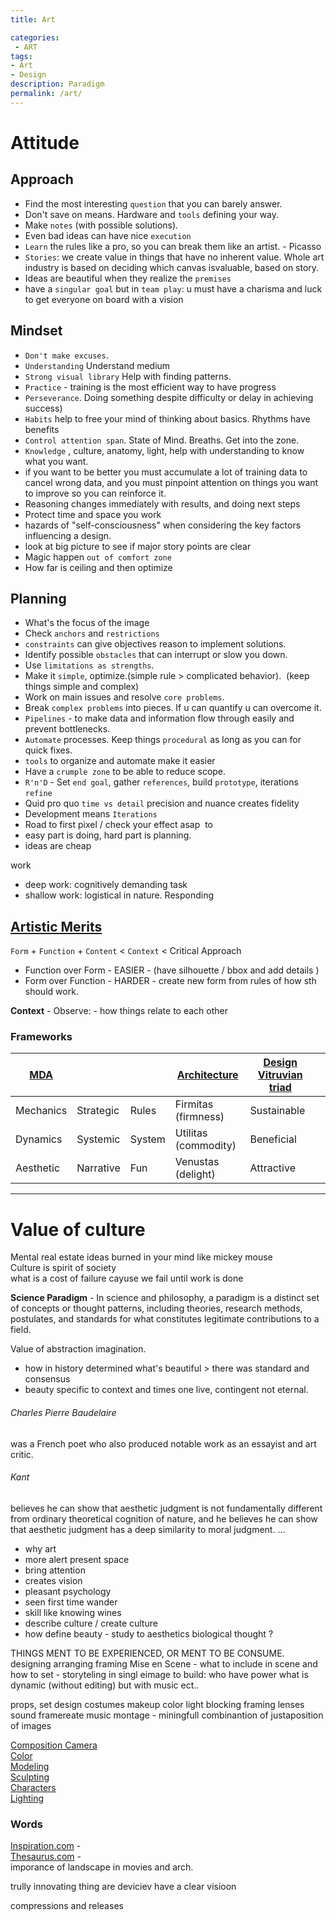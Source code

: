 ```yaml
---
title: Art

categories:
 - ART
tags:
- Art
- Design
description: Paradigm
permalink: /art/
---
```


# Attitude

## Approach

- Find the most interesting `question` that you can barely answer.
- Don't save on means. Hardware and `tools` defining your way.  
- Make `notes` (with possible solutions).
- Even bad ideas can have nice `execution`
- `Learn` the rules like a pro, so you can break them like an artist. -  Picasso
- `Stories`:  we create value in things that have no inherent value. Whole art industry is based on deciding which canvas isvaluable, based on story.
- Ideas are beautiful when they realize the `premises`
- have a `singular goal` but in `team play`: u must have a charisma and luck to get everyone on board with a vision

## Mindset

- `Don't make excuses`.  
- `Understanding` Understand medium
- `Strong visual library` Help with finding patterns.
- `Practice` - training is the most efficient way to have progress
- `Perseverance`. Doing something despite difficulty or delay in achieving success)
- `Habits` help to free your mind of thinking about basics. Rhythms have benefits
- `Control attention span`. State of Mind. Breaths. Get into the zone.
- `Knowledge` , culture, anatomy, light, help with understanding to know what you want.
- if you want to be better you must accumulate a lot of training data to cancel wrong data, and you must pinpoint attention on things you want to improve so you can reinforce it.
- Reasoning  changes immediately with results, and doing next steps
- Protect time and space  you work
- hazards of "self-consciousness" when considering the key factors influencing a design.
- look at  big picture to see if major story points are clear
- Magic happen `out of comfort zone`
- How far is ceiling and then optimize  


## Planning  
- What's the focus of the image
- Check `anchors` and `restrictions`
- `constraints` can give objectives reason to implement solutions.
- Identify possible `obstacles` that can interrupt or slow you down.
- Use `limitations as strengths`.
- Make it `simple`, optimize.(simple rule > complicated behavior).  (keep things simple and complex)
- Work on main issues and resolve `core problems`.  
- Break `complex problems` into pieces. If u can quantify u can overcome it.
- `Pipelines` - to make data and information flow through easily and prevent bottlenecks.
- `Automate` processes. Keep things `procedural` as long as you can for quick fixes.
- `tools` to organize and automate make it easier
- Have a `crumple zone` to be able to reduce scope.
- `R'n'D` - Set `end goal`, gather `references`, build `prototype`, iterations `refine`  
- Quid pro quo `time vs detail` precision and nuance creates fidelity
- Development means `Iterations`
- Road to first pixel / check your effect asap  to
- easy part is doing, hard part is planning.
- ideas are cheap

work
- deep work:  cognitively demanding task
- shallow work: logistical in nature. Responding

## [Artistic Merits](https://www.google.com/search?q=artistic+merits&oq=artistic+merits&aqs=chrome..69i57j0l4.3258j0j7&sourceid=chrome&ie=UTF-8)

`Form` + `Function` + `Content` < `Context` < Critical Approach
- Function over Form  - EASIER - (have silhouette / bbox and add details )
- Form over Function - HARDER - create new form from rules of how sth should work.

**Context** - Observe: - how things relate to each other  

### Frameworks
| [MDA](/ludology/) |  | |  [Architecture](/arch/)|  [Design Vitruvian triad](/graphicdesign/)| |
|--|--|--|--|--|--|
|Mechanics | Strategic | Rules | Firmitas (firmness) | Sustainable
|Dynamics | Systemic |  System | Utilitas (commodity) | Beneficial
|Aesthetic | Narrative |  Fun | Venustas (delight) | Attractive




---

# Value of culture
Mental real estate ideas burned in your mind like mickey mouse  
Culture is spirit of society  
what is a cost of failure cayuse we fail until work is done

**Science Paradigm** - In science and philosophy, a paradigm is a distinct set of concepts or thought patterns, including theories, research methods, postulates, and standards for what constitutes legitimate contributions to a field.

Value of abstraction imagination.

- how in history determined what's beautiful > there was standard and consensus
- beauty specific to context and times one live, contingent not eternal.





###### Charles Pierre Baudelaire
was a French poet who also produced notable work as an essayist and art critic.

###### Kant
believes he can show that aesthetic judgment is not fundamentally different from ordinary theoretical cognition of nature, and he believes he can show that aesthetic judgment has a deep similarity to moral judgment. ...


- why art
- more alert present space
- bring attention
- creates vision
- pleasant psychology
- seen first time wander
- skill like knowing wines
- describe culture / create culture
- how define beauty  - study to aesthetics  biological thought ?


THINGS MENT TO BE EXPERIENCED, OR MENT TO BE CONSUME.
designing arranging framing
Mise en Scene -  what to include in scene and how to set  - storyteling in singl eimage  to build: who have power what is dynamic (without editing) but with music ect..

props, set design  costumes makeup color light blocking framing  lenses sound framereate music
montage - miningfull combinantion of justaposition of images


[Composition Camera](/camera/)  
[Color](/color/)  
[Modeling](/modeling/)  
[Sculpting](/sculpting/)    
[Characters](/characters/)  
[Lighting](/lighting/)  

### Words
[Inspiration.com](https://inspirassion.com)  -  
[Thesaurus.com](https://www.thesaurus.com/) -      
imporance of landscape in movies and arch.

trully innovating thing are deviciev
have a clear visioon

compressions and releases
